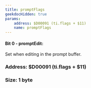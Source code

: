 ```yaml
---
title: promptFlags
geekdocHidden: true
params:
    address: $D00091 (ti.flags + $11)
    name: promptFlags
---
```


#### Bit 0 - promptEdit:
Set when editing in the prompt buffer.

### Address: $D00091 (ti.flags + $11)

### Size: 1 byte
